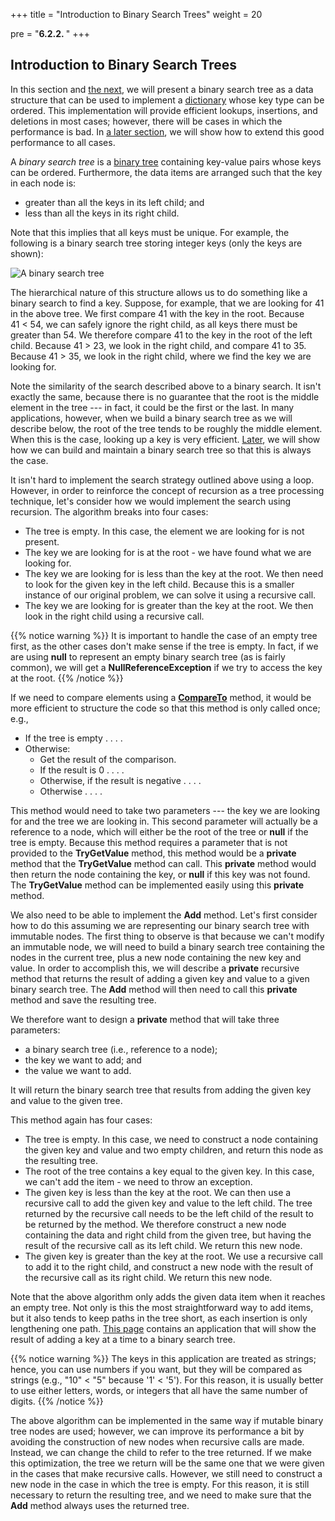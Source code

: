 +++
title = "Introduction to Binary Search Trees"
weight = 20

pre = "<b>6.2.2. </b>"
+++

## Introduction to Binary Search Trees

In this section and [the
next](/trees/bst/remove),
we will present a binary search tree as a data structure that can be
used to implement a
[dictionary](/dictionaries)
whose key type can be ordered. This implementation will provide
efficient lookups, insertions, and deletions in most cases; however,
there will be cases in which the performance is bad. In [a later
section](/trees/avl),
we will show how to extend this good performance to all cases.

A *binary search tree* is a [binary
tree](/trees/bst/binary-trees) containing
key-value pairs whose keys can be ordered. Furthermore, the data items
are arranged such that the key in each node is:

  - greater than all the keys in its left child; and
  - less than all the keys in its right child.

Note that this implies that all keys must be unique. For example, the
following is a binary search tree storing integer keys (only the keys
are shown):

![A binary search tree](binary-search-tree-ex.jpg)

The hierarchical nature of this structure allows us to do something like
a binary search to find a key. Suppose, for example, that we are looking
for 41 in the above tree. We first compare 41 with the key in the root.
Because 41 \< 54, we can safely ignore the right child, as all
keys there must be greater than 54. We therefore compare 41 to the key
in the root of the left child. Because 41 \> 23, we look in the
right child, and compare 41 to 35. Because 41 \> 35, we look in
the right child, where we find the key we are looking for.

Note the similarity of the search described above to a binary search. It
isn't exactly the same, because there is no guarantee that the root is
the middle element in the tree --- in fact, it could be the first or the
last. In many applications, however, when we build a binary search tree
as we will describe below, the root of the tree tends to be roughly the
middle element. When this is the case, looking up a key is very
efficient. [Later](/trees/avl), we will
show how we can build and maintain a binary search tree so that this is
always the case.

It isn't hard to implement the search strategy outlined above using a
loop. However, in order to reinforce the concept of recursion as a tree
processing technique, let's consider how we would implement the search
using recursion. The algorithm breaks into four cases:

  - The tree is empty. In this case, the element we are looking for is
    not present.
  - The key we are looking for is at the root - we have found what we
    are looking for.
  - The key we are looking for is less than the key at the root. We then
    need to look for the given key in the left child. Because this is a
    smaller instance of our original problem, we can solve it using a
    recursive call.
  - The key we are looking for is greater than the key at the root. We
    then look in the right child using a recursive call.

{{% notice warning %}}
It is important to handle the case of an empty tree first, as the other
cases don't make sense if the tree is empty. In fact, if we are using
**null** to represent an empty binary search tree (as is fairly common),
we will get a **NullReferenceException** if we try to access the key
at the root.
{{% /notice %}}

If we need to compare
elements using a
[**CompareTo**](https://docs.microsoft.com/en-us/dotnet/api/system.icomparable-1.compareto?view=netframework-4.7.2)
method, it would be more efficient to structure the code so that this
method is only called once; e.g.,

  - If the tree is empty . . . .
  - Otherwise:
      - Get the result of the comparison.
      - If the result is 0 . . . .
      - Otherwise, if the result is negative . . . .
      - Otherwise . . . .

This method would need to take two parameters --- the key we are looking
for and the tree we are looking in. This second parameter will actually
be a reference to a node, which will either be the root of the tree or
**null** if the tree is empty. Because this method requires a parameter
that is not provided to the **TryGetValue** method, this method would be
a **private** method that the **TryGetValue** method can call. This
**private** method would then return the node containing the key, or
**null** if this key was not found. The **TryGetValue** method can be
implemented easily using this **private** method.

We also need to be able to implement the **Add** method. Let's first
consider how to do this assuming we are representing our binary search
tree with immutable nodes. The first thing to observe is that because we
can't modify an immutable node, we will need to build a binary search
tree containing the nodes in the current tree, plus a new node
containing the new key and value. In order to accomplish this, we will
describe a **private** recursive method that returns the result of
adding a given key and value to a given binary search tree. The **Add**
method will then need to call this **private** method and save the
resulting tree.

We therefore want to design a **private** method that will take three
parameters:

  - a binary search tree (i.e., reference to a node);
  - the key we want to add; and
  - the value we want to add.

It will return the binary search tree that results from adding the given
key and value to the given tree.

This method again has four cases:

  - The tree is empty. In this case, we need to construct a node
    containing the given key and value and two empty children, and
    return this node as the resulting tree.
  - The root of the tree contains a key equal to the given key. In this
    case, we can't add the item - we need to throw an exception.
  - The given key is less than the key at the root. We can then use a
    recursive call to add the given key and value to the left child. The
    tree returned by the recursive call needs to be the left child of
    the result to be returned by the method. We therefore construct a
    new node containing the data and right child from the given tree,
    but having the result of the recursive call as its left child. We
    return this new node.
  - The given key is greater than the key at the root. We use a
    recursive call to add it to the right child, and construct a new
    node with the result of the recursive call as its right child. We
    return this new node.

Note that the above algorithm only adds the given data item when it
reaches an empty tree. Not only is this the most straightforward way to
add items, but it also tends to keep paths in the tree short, as each
insertion is only lengthening one path. [This
page](http://cs.ksu.edu/~rhowell/viewer/index.html) contains an
application that will 
show the result of adding a key at a time to a binary search tree. 

{{% notice warning %}}
The
keys in this application are treated as strings; hence, you can use
numbers if you want, but they will be compared as strings (e.g.,
"10" \< "5" because '1' \< '5'). For this reason, it is
usually better to use either letters, words, or integers that all have
the same number of digits.
{{% /notice %}}

The above algorithm can be implemented in the same way if mutable binary
tree nodes are used; however, we can improve its performance a bit by
avoiding the construction of new nodes when recursive calls are made.
Instead, we can change the child to refer to the tree returned. If we
make this optimization, the tree we return will be the same one that we
were given in the cases that make recursive calls. However, we still
need to construct a new node in the case in which the tree is empty. For
this reason, it is still necessary to return the resulting tree, and we
need to make sure that the **Add** method always uses the returned tree.
